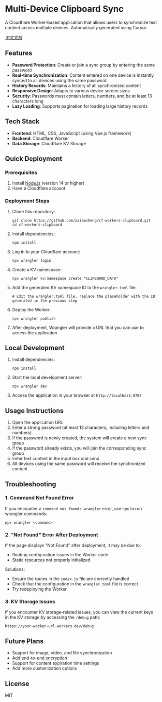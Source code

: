 # Multi-Device Clipboard Sync

A Cloudflare Worker-based application that allows users to synchronize text content across multiple devices. Automatically generated using Cursor.

*[中文文档](README.zh-CN.md)*

## Features

- **Password Protection**: Create or join a sync group by entering the same password
- **Real-time Synchronization**: Content entered on one device is instantly synced to all devices using the same password
- **History Records**: Maintains a history of all synchronized content
- **Responsive Design**: Adapts to various device screen sizes
- **Security**: Passwords must contain letters, numbers, and be at least 13 characters long
- **Lazy Loading**: Supports pagination for loading large history records

## Tech Stack

- **Frontend**: HTML, CSS, JavaScript (using Vue.js framework)
- **Backend**: Cloudflare Worker
- **Data Storage**: Cloudflare KV Storage

## Quick Deployment

### Prerequisites

1. Install [Node.js](https://nodejs.org/) (version 14 or higher)
2. Have a Cloudflare account

### Deployment Steps

1. Clone this repository:
   ```
   git clone https://github.com/xxiaocheng/cf-workers-clipboard.git
   cd cf-workers-clipboard
   ```

2. Install dependencies:
   ```
   npm install
   ```

3. Log in to your Cloudflare account:
   ```
   npx wrangler login
   ```

4. Create a KV namespace:
   ```
   npx wrangler kv:namespace create "CLIPBOARD_DATA"
   ```

5. Add the generated KV namespace ID to the `wrangler.toml` file:
   ```
   # Edit the wrangler.toml file, replace the placeholder with the ID generated in the previous step
   ```

6. Deploy the Worker:
   ```
   npx wrangler publish
   ```

7. After deployment, Wrangler will provide a URL that you can use to access the application

## Local Development

1. Install dependencies:
   ```
   npm install
   ```

2. Start the local development server:
   ```
   npx wrangler dev
   ```

3. Access the application in your browser at `http://localhost:8787`

## Usage Instructions

1. Open the application URL
2. Enter a strong password (at least 13 characters, including letters and numbers)
3. If the password is newly created, the system will create a new sync group
4. If the password already exists, you will join the corresponding sync group
5. Enter text content in the input box and send
6. All devices using the same password will receive the synchronized content

## Troubleshooting

### 1. Command Not Found Error

If you encounter a `command not found: wrangler` error, use `npx` to run wrangler commands:

```
npx wrangler <command>
```

### 2. "Not Found" Error After Deployment

If the page displays "Not Found" after deployment, it may be due to:

- Routing configuration issues in the Worker code
- Static resources not properly initialized

Solutions:
- Ensure the routes in the `index.js` file are correctly handled
- Check that the configuration in the `wrangler.toml` file is correct
- Try redeploying the Worker

### 3. KV Storage Issues

If you encounter KV storage-related issues, you can view the current keys in the KV storage by accessing the `/debug` path:

```
https://your-worker-url.workers.dev/debug
```

## Future Plans

- Support for image, video, and file synchronization
- Add end-to-end encryption
- Support for content expiration time settings
- Add more customization options

## License

MIT 
